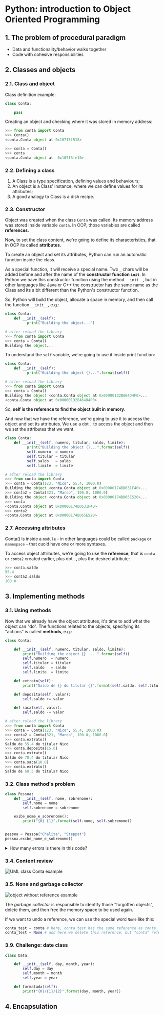 # Python: introduction to Object Oriented Programming

## 1. The problem of procedural paradigm

- Data and functionality/behavior walks together
- Code with cohesive responsibilities

## 2. Classes and objects

### 2.1. Class and object

Class definition example:

``` python
class Conta:

    pass
```

Creating an object and checking where it was stored in memory address:

``` python
>>> from conta import Conta
>>> Conta()
<conta.Conta object at 0x10715f518>

>>> conta = Conta()
>>> conta
<conta.Conta object at  0x10715fe10>
```

### 2.2. Defining a class

1. A Class is a type specification, defining values and behaviours;
2. An object is a Class' instance, where we can define values for its attributes;
3. A good analogy to Class is a dish recipe.

### 2.3. Constructor

Object was created when the class `Conta` was called. Its memory address was stored inside variable `conta`. In OOP, those variables are called **references**.

Now, to set the class content, we're going to define its characteristics, that in OOP its called **attributes**.

To create an object and set its attributes, Python can run an automatic function inside the class. 

As a special function, it will receive a special name. Two `_` chars will be added befone and after the name of the **constructor function `init`**. In Python we have this constructor function using the method `__init__`, but in other languages like Java or C++ the constructor has the same name as the Class and its a bit different than the Python's constructor function.

So, Python will build the object, allocate a space in memory, and then call the function `__init__`, e.g.:  

``` python
class Conta:
    def __init__(self):
          print("Building the object...")

# after reload the library
>>> from conta import Conta
>>> conta = Conta()
Building the object...
```

To understand the `self` variable, we're going to use it inside print function:

``` python
class Conta:
    def __init__(self):
          print("Building the object {}...".format(self))

# after reload the library
>>> from conta import Conta
>>> conta = Conta()
Building the object <conta.Conta object at 0x00000132BA64D4F0>...
<conta.Conta object at 0x00000132BA64D4F0>
```

So, **self is the reference to find the object built in memory**.

And now that we have the reference, we're going to use it to access the object and set its attributes. We use a dot `.` to access the object and then we set the attributes that we want.

``` python
class Conta:
    def __init__(self, numero, titular, saldo, limite):
          print("Building the object {}...".format(self))
          self.numero  = numero
          self.titular = titular
          self.saldo   = saldo
          self.limite  = limite

# after reload the library
>>> from conta import Conta
>>> conta = Conta(123, "Nico", 55.4, 1000.0) 
Building the object <conta.Conta object at 0x00000174BD631F40>...
>>> conta2 = Conta(321, "Marco", 100.0, 1000.0)     
Building the object <conta.Conta object at 0x00000174BD65E520>...
>>> conta
<conta.Conta object at 0x00000174BD631F40>
>>> conta2
<conta.Conta object at 0x00000174BD65E520>
```

### 2.7. Accessing attributes

Conta() is inside a `module` - in other languages could be called `package` or `namespace` - that cuold have one or more syntaxes.

To access object attributes, we're going to use the **reference**, that is `conta` or `conta2` created earlier, plus dot `.`, plus the desired attribute:

``` python
>>> conta.saldo
55.4
>>> conta2.saldo
100.0
```

## 3. Implementing methods

### 3.1. Using methods

Now that we already have the object attributes, it's time to add what the object can "do". The functions related to the objects, specifying its "actions" is called **methods**, e.g.:

``` python
class Conta:

    def __init__(self, numero, titular, saldo, limite):
        print("Building the object {} ... ".format(self))
        self.numero  = numero
        self.titular = titular
        self.saldo   = saldo
        self.limite  = limite

    def extrato(self):
        print("Saldo de {} do titular {}".format(self.saldo, self.titular))

    def deposita(self, valor):
        self.saldo += valor

    def saca(self, valor):
        self.saldo -= valor

# after reload the library
>>> from conta import Conta
>>> conta = Conta(123, "Nico", 55.4, 1000.0) 
>>> conta2 = Conta(321, "Marco", 100.0, 1000.0)     
>>> conta.extrato()
Saldo de 55.4 do titular Nico
>>> conta.deposita(15.0)
>>> conta.extrato()
Saldo de 70.4 do titular Nico
>>> conta.saca(10.0)
>>> conta.extrato()
Saldo de 60.5 do titular Nico
```

### 3.2. Class method's problem

``` python
class Pessoa:
    def __init__(self, nome, sobrenome):
        self.nome = nome
        self.sobrenome = sobrenome

    exibe_nome_e_sobrenome():
        print("{0} {1}".format(self.nome, self.sobrenome))


pessoa = Pessoa("Chalita", "Steppat")
pessoa.exibe_nome_e_sobrenome()
```

<details>
<summary>How many errors is there in this code?</summary>
<br>
There are two errors. This code doesn't declare method using `def` and the method doesn't receive `self` as parameter.
</details>

### 3.4. Content review

![UML class Conta example](.\auxiliary_files\3_4_UML_class_conta.PNG)

### 3.5. None and garbage collector

![object without reference example](.\auxiliary_files\3_5_object_without_reference_example.png)

The _garbage collector_ is responsible to identify those "forgotten objects", delete them, and then free the memory space to be used again.

If we want to undo a reference, we can use the special word `None` like this:

``` python
conta_test = conta # here, conta_test has the same reference as conta
conta_test = None # and here we delete this reference, but "conta" reference keeps existing
```
### 3.9. Challenge: date class

``` python
class Data:

    def __init__(self, day, month, year):
        self.day = day
        self.month = month
        self.year = year

    def formatada(self):
        print("{0}/{1}/{2}".format(day, month, year)) 
```

## 4. Encapsulation

